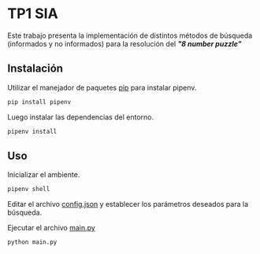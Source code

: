 # TP1 SIA

Este trabajo presenta la implementación de distintos métodos de búsqueda (informados y no informados) para la resolución del ***"8 number puzzle"***

## Instalación

Utilizar el manejador de paquetes [pip](https://pip.pypa.io/en/stable/) para instalar pipenv.

```bash
pip install pipenv
```

Luego instalar las dependencias del entorno.

```bash
pipenv install
```

## Uso

Inicializar el ambiente.

```bash
pipenv shell
```

Editar el archivo [config.json](config.json) y establecer los parámetros deseados para la búsqueda.

Ejecutar el archivo [main.py](main.py)

```bash
python main.py
```